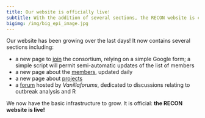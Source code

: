 ```yaml
---
title: Our website is officially live!
subtitle: With the addition of several sections, the RECON website is coming together.
bigimg: /img/big_epi_image.jpg
---
```


Our website has been growing over the last days! It now contains several sections including:
- a new page to [join](join) the consortium, relying on a simple Google form; a simple script will permit semi-automatic updates of the list of members
- a new page about the [members](people), updated daily
- a new page about [projects](projects)
- a [forum](forum) hosted by *Vanillaforums*, dedicated to discussions relating to outbreak analysis and R


We now have the basic infrastructure to grow. It is official: **the RECON website is live!**